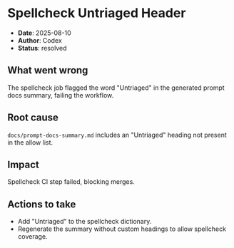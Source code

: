 # Spellcheck Untriaged Header

- **Date**: 2025-08-10
- **Author**: Codex
- **Status**: resolved

## What went wrong
The spellcheck job flagged the word "Untriaged" in the generated prompt docs summary, failing the workflow.

## Root cause
`docs/prompt-docs-summary.md` includes an "Untriaged" heading not present in the allow list.

## Impact
Spellcheck CI step failed, blocking merges.

## Actions to take
- Add "Untriaged" to the spellcheck dictionary.
- Regenerate the summary without custom headings to allow spellcheck coverage.
